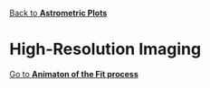 [Back to **Astrometric Plots**](AstrometricPlots.md)

# High-Resolution Imaging



[Go to **Animaton of the Fit process**](Animation.md)
